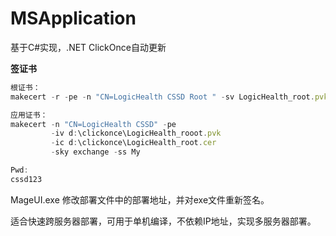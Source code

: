 # MSApplication
基于C#实现，.NET ClickOnce自动更新

**签证书**
```javascript
根证书：
makecert -r -pe -n "CN=LogicHealth CSSD Root " -sv LogicHealth_root.pvk LogicHealth_root.cer

应用证书：
makecert -n "CN=LogicHealth CSSD" -pe 
         -iv d:\clickonce\LogicHealth_rooot.pvk 
         -ic d:\clickonce\LogicHealth_root.cer 
         -sky exchange -ss My

Pwd:
cssd123
```

MageUI.exe
修改部署文件中的部署地址，并对exe文件重新签名。

适合快速跨服务器部署，可用于单机编译，不依赖IP地址，实现多服务器部署。
